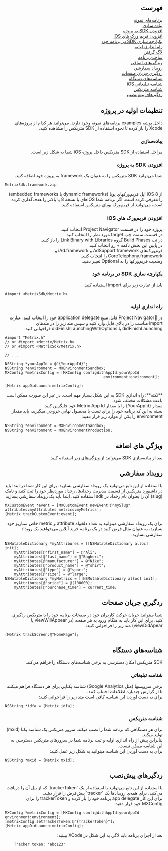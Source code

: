 ﻿<div dir="rtl">
<h2>فهرست</h2>
<a href=#example-apps>برنامه‌هاي نمونه</a><br>
<a href=#basic-integration>پياده سازي</a><br>
<a href=#sdk-add>افزودن SDK به پروژه</a><br>
<a href=#sdk-frameworks>افزودن فريم ورک هاي iOS</a><br>
<a href=#sdk-integrate>يکپارچه سازي SDK در برنامه خود</a><br>
<a href=#basic-setup>راه اندازي اوليه</a><br>
<a href=#metrix-logging>لاگ گرفتن</a><br>
<a href=#build-the-app>ساختن برنامه</a><br>
<a href=#additional-features>ويژگي‌هاي اضافي</a><br>
<a href=#event-tracking>رويداد سفارشي</a><br>
<a href=#screen-flow>ردگيري جريان صفحات</a><br>
<a href=#device-ids>شناسه‌هاي دستگاه</a><br>
<a href=#di-idfa>شناسه تبليغاتي iOS</a><br>
<a href=#di-mxid>شناسه متريکس</a><br>
<a href=#pre-installed-trackers>ردگيرهاي پيش‌نصب</a><br>
</div>
<h2 id=project_setup dir="rtl"> تنظيمات اوليه در پروژه</h2>
<div dir="rtl">
داخل پوشه examples برنامه‌هاي نمونه وجود دارند. مي‌توانيد هر کدام از پروژه‌هاي Xcode را باز کرده تا نحوه استفاده از SDK متريکس را مشاهده کنيد.
</div>
<h3 id=basic-integration dir="rtl"> پياده‌سازي</h3>
<div dir="rtl">
مراحل استفاده از SDK متريکس داخل پروژه iOS شما به شکل زير است.
</div>
<h3 id=basic-integration dir="rtl"> افزودن SDK به پروژه</h3>
<div dir="rtl">
شما مي‌توانيد SDK متريکس را به عنوان يک framework به پروژه خود اضافه کنيد.
</div>

 `MetrixSdk.framework.zip`
<div dir="rtl">از iOS 8 اپل فريم‌ورکهاي پويا (dynamic frameworks يا embedded frameworks) را معرفي کرده است. اگر برنامه‌ شما iOSهاي با نسخه 8 يا بالاتر را هدف‌گذاري کرده است، مي‌توانيد از فريم‌ورک پوياي متريکس استفاده کنيد.</div>

<h3 id=basic-integration dir="rtl"> افزودن فريم‌ورک هاي iOS</h3>
<p dir="rtl">پروژه خود را در قسمت Project Navigator انتخاب کنيد.<br/>
در قسمت سمت چپ target مورد نظر را انتخاب کنيد.<br/>
در تب Build Phases گروه Link Binary with Libraries را باز کنيد.<br/>
در پايين اين بخش دکمه + رو انتخاب کنيد.<br/>
فرم‌ورک‌هاي AdSupport.framework و iAd.framework و CoreTelephony.framework را انتخاب کنيد.<br/>
وضعيت فريم‌ورکها را به Optional تغيير دهيد.</p>


<h3 id="sdk-integrate" dir="rtl">يکپارچه سازي SDK در برنامه خود</h3>
<p dir="rtl">بايد از عبارت زير براي import استفاده کنيد.</p>

```objc
#import <MetrixSdk/Metrix.h>
```
<h3 id="basic-setup" dir="rtl">راه اندازي اوليه</h3>
<div dir="rtl">در Project Navigatorُ فايل منبع application delegate خود را انتخاب کنيد. عبارت import مناسب را در بالاي فايل وارد کنيد و سپس متد زير را در متدهاي didFinishLaunching يا didFinishLaunchingWithOptions فراخواني کنيد.</div>

```objc
#import "Metrix.h"
// or #import <Metrix/Metrix.h>
// or #import <MetrixSdk/Metrix.h>

// ...

NSString *yourAppId = @"{YourAppId}";
NSString *environment = MXEnvironmentSandbox;
MXConfig *metrixConfig = [MXConfig configWithAppId:yourAppId
                                            environment:environment];

[Metrix appDidLaunch:metrixConfig];
```

<div dir="rtl">**نکته**: راه‌ اندازي SDK به اين شکل بسيار مهم است. در غير اين صورت ممکن است باعث مشکلات مختلف شود.<br/>
مقدار {YourAppId} را با مقدار Metrix App Id خود جايگزين کنيد.<br/>
بسته به اين که برنامه خود را براي تست يا محصول نهايي خروجي ميگيريد، بايد مقدار environment را يکي از موارد زير قرار دهيد: 
</div> 

```objc
NSString *environment = MXEnvironmentSandbox;
NSString *environment = MXEnvironmentProduction;
```

<h2 id="additional-feature" dir="rtl">ويژگي هاي اضافه</h2>
<div dir="rtl">بعد از پياده‌سازي SDK مي‌توانيد از ويژگي‌هاي زير استفاده کنيد.</div>

<h2 id="event-tracking" dir="rtl">رويداد سفارشي</h2>
<div dir="rtl">
با استفاده از اين تابع مي‌توانيد يک رويداد سفارشي بسازيد. براي اين کار شما در ابتدا بايد در داشبورد متريکس از قسمت مديريت رخدادها، رخداد موردنظر خود را ثبت کنيد و نامک (slug) آن را بعنوان نام رخداد در sdk استفاده کنيد.
ابتدا بايد يک رويداد سفارشي بسازيد
</div>

```objc
MXCustomEvent *event = [MXCustomEvent newEvent:@"mySlug" attributes:myAttributes metrics:myMetrics];
[Metrix trackCustomEvent:event];
```
<div dir="rtl">
براي يک رويداد سفارشي ميتوانيد به تعداد دلخواه attribute و metric خاص سناريو خود بسازيد، به عنوان مثال فرض کنيد در يک برنامه خريد آنلاين مي‌خواهيد يک رويداد سفارشي بسازيد:
</div>

```objc
NSMutableDictionary *myAttribures = [[NSMutableDictionary alloc] init];
	myAttributes[@"first_name"] = @"Ali";
	myAttributes[@"last_name"] = @"Bagheri";
	myAttributes[@"manufacturer"] = @"Nike";
	myAttributes[@"product_name"] = @"shirt";
	myAttributes[@"type"] = @"sport";
	myAttributes[@"size"] = @"large";
NSMutableDictionary *myMetrics = [[NSMutableDictionary alloc] init];
	myAttributes[@"price"] = @(100000);
	myAttributes[@"purchase_time"] = current_time;
```
<h2 id="screen-flow" dir="rtl">ردگيري جريان صفحات</h2>
<div dir="rtl">
شما ميتوانيد جريان حرکت کاربران خود در صفحات برنامه خود را با متريکس ردگيري کنيد. براي اين کار بايد به هنگام ورود به هر صفحه (در viewWillAppear يا viewDidApear) متد زير را فراخواني کنيد:
</div>

```objc
[Metrix trackScreen:@"HomePage"];
```
<h2 id="device-ids" dir="rtl">شناسه‌هاي دستگاه</h2>
<div dir="rtl">
SDK متريکس امکان دسترسي به برخي شناسه‌هاي دستگاه را فراهم مي‌کند.
</div>
<h3 id="di-idfa" dir="rtl">شناسه تبليغاتي</h3>
<div dir="rtl">
برخي سرويسها (مثل Google Analytics) شناسه يکتايي براي هر دستگاه فراهم ميکنند تا از گزارش چندباره اطلاعات اجتناب کنند.<br/>
براي به دست آوردن اين شناسه کافي است متد زير را فراخواني کنيد:
</div>

```objc
NSString *idfa = [Metrix idfa];
```
<h3 id="di-mxid" dir="rtl">شناسه متريکس</h3>
<div dir="rtl">
براي هر دستگاهي که برنامه شما را نصب ميکند، سرور متريکس يک شناسه يکتا (mxid) توليد ميکند.<br/>
بنابراين پيش از راه اندازي اوليه و ثبت برنامه شما در سرورهاي متريکس دسترسي به اين شناسه ممکن نيست.<br/>
 براي به دست آوردن اين شناسه ميتوانيد به شکل زير عمل کنيد:
</div>

```objc
NSString *mxid = [Metrix mxid];
```
<h2 id="pre-installed-trackers" dir="rtl">ردگيرهاي پيش‌نصب</h2>
<div dir="rtl">
با استفاده از اين تابع مي‌توانيد با استفاده از يک `trackerToken` که از پنل آن را دريافت مي‌کنيد، براي همه‌ي رويدادها يک `tracker` پيش‌فرض را قرار دهيد.<br>
براي اين کار app delegate برنامه خود را باز کرده و trackerToken را براي MXConfig خود قرار دهيد:
</div>

  ```objc
  MXConfig *metrixConfig = [MXConfig configWithAppId:yourAppId environment:environment];
  [metrixConfig setTrackerToken:@"{TrackerToken}"];
  [Metrix appDidLaunch:metrixConfig];
  ```
  <div dir="rtl">
بعد از اجراي برنامه بايد لاگي به اين شکل در XCode ببينيد:  
</div>

```
    Tracker token: 'abc123'
```
